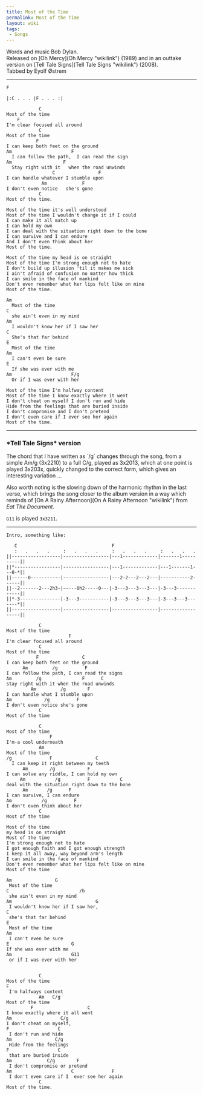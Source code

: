 ```yaml
---
title: Most of the Time
permalink: Most of the Time
layout: wiki
tags:
 - Songs
---
```


Words and music Bob Dylan.  
Released on [Oh Mercy](Oh Mercy "wikilink") (1989) and in an outtake
version on [Tell Tale Signs](Tell Tale Signs "wikilink") (2008).  
Tabbed by Eyolf Østrem

* * * * *

    F

    |:C . . . |F . . . :|

                C
    Most of the time
        F
    I'm clear focused all around
                C
    Most of the time
               F
    I can keep both feet on the ground
    Am                      F
      I can follow the path,  I can read the sign
    Am                   F
      Stay right with it   when the road unwinds
                     C                F
    I can handle whatever I stumble upon
                 Am             F
    I don't even notice   she's gone
                C
    Most of the time.

    Most of the time it's well understood
    Most of the time I wouldn't change it if I could
    I can make it all match up
    I can hold my own
    I can deal with the situation right down to the bone
    I can survive and I can endure
    And I don't even think about her
    Most of the time.

    Most of the time my head is on straight
    Most of the time I'm strong enough not to hate
    I don't build up illusion 'til it makes me sick
    I ain't afraid of confusion no matter how thick
    I can smile in the face of mankind
    Don't even remember what her lips felt like on mine
    Most of the time.

    Am
      Most of the time
    C
      she ain't even in my mind
    Am
      I wouldn't know her if I saw her
    C
      She's that far behind
    E
      Most of the time
    Am
      I can't even be sure
    E
      If she was ever with me
    Am                      F/g
      Or if I was ever with her

    Most of the time I'm halfway content
    Most of the time I know exactly where it went
    I don't cheat on myself I don't run and hide
    Hide from the feelings that are buried inside
    I don't compromise and I don't pretend
    I don't even care if I ever see her again
    Most of the time.

* * * * *

<span id="telltale"></span>

<h3 class="songversion">
*Tell Tale Signs* version

</h3>
The chord that I have written as `/g` changes through the song, from a
simple Am/g (3x2210) to a full C/g, played as 3x2013, which at one point
is played 3x203x, quickly changed to the correct form, which gives an
interesting variation …

Also worth noting is the slowing down of the harmonic rhythm in the last
verse, which brings the song closer to the album version in a way which
reminds of [On A Rainy Afternoon](On A Rainy Afternoon "wikilink") from
*Eat The Document*.

`G11` is played `3x3211`.

* * * * *

    Intro, something like:

       C                                   F
       :   .   .   .     :   .   .   .     :   .   .   .     :   .   .   .
    ||------------------|-----------------|---1-------------|-------1----------||
    ||*-----------------|-----------------|---1-------------|---1-------1---0-*||
    ||------0-----------|-----------------|---2-2---2---2---|-----------2------||
    ||--2-------2---2h3~|~~---0h2-----0---|-3---3---3---3---|-3---3------------||
    ||*-3---------------|-3---3-----------|-3---3---3---3---|-3---3---3-------*||
    ||------------------|-----------------|-----------------|------------------||

                C
    Most of the time
                           F
    I'm clear focused all around
                C
    Most of the time
               F                C
    I can keep both feet on the ground
          Am         /g          F
    I can follow the path, I can read the signs
    Am         /g               F      C
    stay right with it when the road unwinds
             Am         /g        F
    I can handle what I stumble upon
    Am            /g          F
    I don't even notice she's gone
                C
    Most of the time

                C
    Most of the time
                    F
    I'm-a cool underneath
                Am
    Most of the time
    /g              F                C
      I can keep it right between my teeth
          Am        /g            F
    I can solve any riddle, I can hold my own
         Am           /g          F           C
    deal with the situation right down to the bone
          Am       /g      F
    I can survive, I can endure
    Am           /g          F
    I don't even think about her
                C
    Most of the time

    Most of the time
    my head is on straight
    Most of the time
    I'm strong enough not to hate
    I got enough faith and I got enough strength
    I keep it all away, way beyond arm's length
    I can smile in the face of mankind
    Don't even remember what her lips felt like on mine
    Most of the time

    Am                G
     Most of the time
    C                          /b
     she ain't even in my mind
    Am                               G
     I wouldn't know her if I saw her,
    C
     she's that far behind
    E
     Most of the time
    Am
     I can't even be sure
    E                       G
    If she was ever with me
    Am                      G11
     or if I was ever with her
     

                C
    Most of the time
    F
     I'm halfways content
                Am   C/g
    Most of the time
             F                    C
    I know exactly where it all went
    Am                  C/g
    I don't cheat on myself,
    F                  C
     I don't run and hide
    Am                C/g
     Hide from the feelings
    F                  C
     that are buried inside
    Am             C/g        F
     I don't compromise or pretend
    Am                      C              F
     I don't even care if I  ever see her again
                C
    Most of the time.
